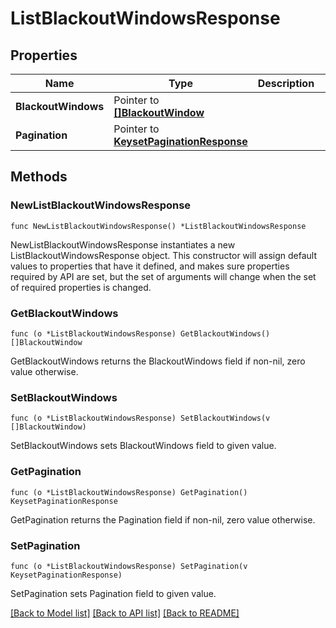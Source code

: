 # ListBlackoutWindowsResponse

## Properties

Name | Type | Description | Notes
------------ | ------------- | ------------- | -------------
**BlackoutWindows** | Pointer to [**[]BlackoutWindow**](BlackoutWindow.md) |  | [optional] 
**Pagination** | Pointer to [**KeysetPaginationResponse**](KeysetPaginationResponse.md) |  | [optional] 

## Methods

### NewListBlackoutWindowsResponse

`func NewListBlackoutWindowsResponse() *ListBlackoutWindowsResponse`

NewListBlackoutWindowsResponse instantiates a new ListBlackoutWindowsResponse object.
This constructor will assign default values to properties that have it defined,
and makes sure properties required by API are set, but the set of arguments
will change when the set of required properties is changed.

### GetBlackoutWindows

`func (o *ListBlackoutWindowsResponse) GetBlackoutWindows() []BlackoutWindow`

GetBlackoutWindows returns the BlackoutWindows field if non-nil, zero value otherwise.

### SetBlackoutWindows

`func (o *ListBlackoutWindowsResponse) SetBlackoutWindows(v []BlackoutWindow)`

SetBlackoutWindows sets BlackoutWindows field to given value.

### GetPagination

`func (o *ListBlackoutWindowsResponse) GetPagination() KeysetPaginationResponse`

GetPagination returns the Pagination field if non-nil, zero value otherwise.

### SetPagination

`func (o *ListBlackoutWindowsResponse) SetPagination(v KeysetPaginationResponse)`

SetPagination sets Pagination field to given value.


[[Back to Model list]](../README.md#documentation-for-models) [[Back to API list]](../README.md#documentation-for-api-endpoints) [[Back to README]](../README.md)


